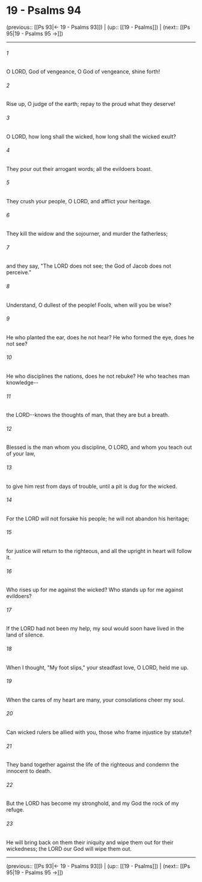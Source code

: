 # 19 - Psalms 94

(previous:: [[Ps 93|← 19 - Psalms 93]]) | (up:: [[19 - Psalms]]) | (next:: [[Ps 95|19 - Psalms 95 →]])

***


###### 1 
O LORD, God of vengeance, O God of vengeance, shine forth! 

###### 2 
Rise up, O judge of the earth; repay to the proud what they deserve! 

###### 3 
O LORD, how long shall the wicked, how long shall the wicked exult? 

###### 4 
They pour out their arrogant words; all the evildoers boast. 

###### 5 
They crush your people, O LORD, and afflict your heritage. 

###### 6 
They kill the widow and the sojourner, and murder the fatherless; 

###### 7 
and they say, "The LORD does not see; the God of Jacob does not perceive." 

###### 8 
Understand, O dullest of the people! Fools, when will you be wise? 

###### 9 
He who planted the ear, does he not hear? He who formed the eye, does he not see? 

###### 10 
He who disciplines the nations, does he not rebuke? He who teaches man knowledge-- 

###### 11 
the LORD--knows the thoughts of man, that they are but a breath. 

###### 12 
Blessed is the man whom you discipline, O LORD, and whom you teach out of your law, 

###### 13 
to give him rest from days of trouble, until a pit is dug for the wicked. 

###### 14 
For the LORD will not forsake his people; he will not abandon his heritage; 

###### 15 
for justice will return to the righteous, and all the upright in heart will follow it. 

###### 16 
Who rises up for me against the wicked? Who stands up for me against evildoers? 

###### 17 
If the LORD had not been my help, my soul would soon have lived in the land of silence. 

###### 18 
When I thought, "My foot slips," your steadfast love, O LORD, held me up. 

###### 19 
When the cares of my heart are many, your consolations cheer my soul. 

###### 20 
Can wicked rulers be allied with you, those who frame injustice by statute? 

###### 21 
They band together against the life of the righteous and condemn the innocent to death. 

###### 22 
But the LORD has become my stronghold, and my God the rock of my refuge. 

###### 23 
He will bring back on them their iniquity and wipe them out for their wickedness; the LORD our God will wipe them out.

***

(previous:: [[Ps 93|← 19 - Psalms 93]]) | (up:: [[19 - Psalms]]) | (next:: [[Ps 95|19 - Psalms 95 →]])
